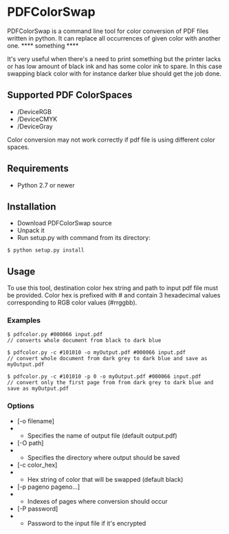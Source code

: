 # PDFColorSwap

PDFColorSwap is a command line tool for color conversion of PDF files written in python. It can replace all occurrences of given color with another one.
**** something ****

It's very useful when there's a need to print something but the printer lacks or has low amount of black ink and has some color ink to spare. In this case swapping black color with for instance darker blue should get the job done. 

## Supported PDF ColorSpaces

* /DeviceRGB
* /DeviceCMYK
* /DeviceGray

Color conversion may not work correctly if pdf file is using different color spaces.

## Requirements

* Python 2.7 or newer

## Installation

* Download PDFColorSwap source
* Unpack it
* Run setup.py with command from its directory:
```
$ python setup.py install
```

## Usage

To use this tool, destination color hex string and path to input pdf file must be provided.
Color hex is prefixed with # and contain 3 hexadecimal values corresponding to RGB color values (#rrggbb).

### Examples
```
$ pdfcolor.py #000066 input.pdf
// converts whole document from black to dark blue

$ pdfcolor.py -c #101010 -o myOutput.pdf #000066 input.pdf
// convert whole document from dark grey to dark blue and save as myOutput.pdf

$ pdfcolor.py -c #101010 -p 0 -o myOutput.pdf #000066 input.pdf
// convert only the first page from from dark grey to dark blue and save as myOutput.pdf
```

### Options

* [-o filename] 
* * Specifies the name of output file (default output.pdf)
* [-O path]             
* * Specifies the directory where output should be saved
* [-c color_hex]
* * Hex string of color that will be swapped (default black)
* [-p pageno pageno...]
* * Indexes of pages where conversion should occur
* [-P password]
* * Password to the input file if it's encrypted
